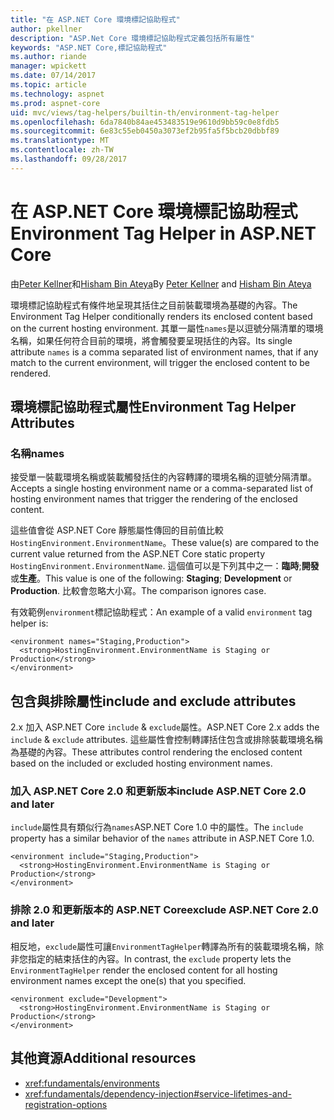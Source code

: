 ```yaml
---
title: "在 ASP.NET Core 環境標記協助程式"
author: pkellner
description: "ASP.Net Core 環境標記協助程式定義包括所有屬性"
keywords: "ASP.NET Core,標記協助程式"
ms.author: riande
manager: wpickett
ms.date: 07/14/2017
ms.topic: article
ms.technology: aspnet
ms.prod: aspnet-core
uid: mvc/views/tag-helpers/builtin-th/environment-tag-helper
ms.openlocfilehash: 6da7840b84ae453483519e9610d9bb59c0e8fdb5
ms.sourcegitcommit: 6e83c55eb0450a3073ef2b95fa5f5bcb20dbbf89
ms.translationtype: MT
ms.contentlocale: zh-TW
ms.lasthandoff: 09/28/2017
---
```

# <a name="environment-tag-helper-in-aspnet-core"></a><span data-ttu-id="11832-104">在 ASP.NET Core 環境標記協助程式</span><span class="sxs-lookup"><span data-stu-id="11832-104">Environment Tag Helper in ASP.NET Core</span></span>

<span data-ttu-id="11832-105">由[Peter Kellner](http://peterkellner.net)和[Hisham Bin Ateya](https://twitter.com/hishambinateya)</span><span class="sxs-lookup"><span data-stu-id="11832-105">By [Peter Kellner](http://peterkellner.net) and [Hisham Bin Ateya](https://twitter.com/hishambinateya)</span></span>

<span data-ttu-id="11832-106">環境標記協助程式有條件地呈現其括住之目前裝載環境為基礎的內容。</span><span class="sxs-lookup"><span data-stu-id="11832-106">The Environment Tag Helper conditionally renders its enclosed content based on the current hosting environment.</span></span> <span data-ttu-id="11832-107">其單一屬性`names`是以逗號分隔清單的環境名稱，如果任何符合目前的環境，將會觸發要呈現括住的內容。</span><span class="sxs-lookup"><span data-stu-id="11832-107">Its single attribute `names` is a comma separated list of environment names, that if any match to the current environment, will trigger the enclosed content to be rendered.</span></span>

## <a name="environment-tag-helper-attributes"></a><span data-ttu-id="11832-108">環境標記協助程式屬性</span><span class="sxs-lookup"><span data-stu-id="11832-108">Environment Tag Helper Attributes</span></span>

### <a name="names"></a><span data-ttu-id="11832-109">名稱</span><span class="sxs-lookup"><span data-stu-id="11832-109">names</span></span>

<span data-ttu-id="11832-110">接受單一裝載環境名稱或裝載觸發括住的內容轉譯的環境名稱的逗號分隔清單。</span><span class="sxs-lookup"><span data-stu-id="11832-110">Accepts a single hosting environment name or a comma-separated list of hosting environment names that trigger the rendering of the enclosed content.</span></span>

<span data-ttu-id="11832-111">這些值會從 ASP.NET Core 靜態屬性傳回的目前值比較`HostingEnvironment.EnvironmentName`。</span><span class="sxs-lookup"><span data-stu-id="11832-111">These value(s) are compared to the current value returned from the ASP.NET Core static property `HostingEnvironment.EnvironmentName`.</span></span>  <span data-ttu-id="11832-112">這個值可以是下列其中之一：**臨時**;**開發**或**生產**。</span><span class="sxs-lookup"><span data-stu-id="11832-112">This value is one of the following: **Staging**; **Development** or **Production**.</span></span> <span data-ttu-id="11832-113">比較會忽略大小寫。</span><span class="sxs-lookup"><span data-stu-id="11832-113">The comparison ignores case.</span></span>

<span data-ttu-id="11832-114">有效範例`environment`標記協助程式：</span><span class="sxs-lookup"><span data-stu-id="11832-114">An example of a valid `environment` tag helper is:</span></span>

```cshtml
<environment names="Staging,Production">
  <strong>HostingEnvironment.EnvironmentName is Staging or Production</strong>
</environment>
```

## <a name="include-and-exclude-attributes"></a><span data-ttu-id="11832-115">包含與排除屬性</span><span class="sxs-lookup"><span data-stu-id="11832-115">include and exclude attributes</span></span>

<span data-ttu-id="11832-116">2.x 加入 ASP.NET Core `include`  &  `exclude`屬性。</span><span class="sxs-lookup"><span data-stu-id="11832-116">ASP.NET Core 2.x adds the `include` & `exclude` attributes.</span></span> <span data-ttu-id="11832-117">這些屬性會控制轉譯括住包含或排除裝載環境名稱為基礎的內容。</span><span class="sxs-lookup"><span data-stu-id="11832-117">These attributes control rendering the enclosed content based on the included or excluded hosting environment names.</span></span>

### <a name="include-aspnet-core-20-and-later"></a><span data-ttu-id="11832-118">加入 ASP.NET Core 2.0 和更新版本</span><span class="sxs-lookup"><span data-stu-id="11832-118">include ASP.NET Core 2.0 and later</span></span>

<span data-ttu-id="11832-119">`include`屬性具有類似行為`names`ASP.NET Core 1.0 中的屬性。</span><span class="sxs-lookup"><span data-stu-id="11832-119">The `include` property has a similar behavior of the `names` attribute in ASP.NET Core 1.0.</span></span>

```cshtml
<environment include="Staging,Production">
  <strong>HostingEnvironment.EnvironmentName is Staging or Production</strong>
</environment>
```

### <a name="exclude-aspnet-core-20-and-later"></a><span data-ttu-id="11832-120">排除 2.0 和更新版本的 ASP.NET Core</span><span class="sxs-lookup"><span data-stu-id="11832-120">exclude ASP.NET Core 2.0 and later</span></span>

<span data-ttu-id="11832-121">相反地，`exclude`屬性可讓`EnvironmentTagHelper`轉譯為所有的裝載環境名稱，除非您指定的結束括住的內容。</span><span class="sxs-lookup"><span data-stu-id="11832-121">In contrast, the `exclude` property lets the `EnvironmentTagHelper` render the enclosed content for all hosting environment names except the one(s) that you specified.</span></span>

```cshtml
<environment exclude="Development">
  <strong>HostingEnvironment.EnvironmentName is Staging or Production</strong>
</environment>
```

## <a name="additional-resources"></a><span data-ttu-id="11832-122">其他資源</span><span class="sxs-lookup"><span data-stu-id="11832-122">Additional resources</span></span>

* <xref:fundamentals/environments>
* <xref:fundamentals/dependency-injection#service-lifetimes-and-registration-options>
